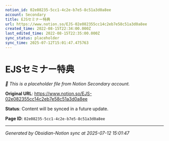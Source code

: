 ```yaml
---
notion_id: 02e08235-5cc1-4c2e-b7e5-8c51a3d0a8ee
account: Secondary
title: EJSセミナー特典
url: https://www.notion.so/EJS-02e082355cc14c2eb7e58c51a3d0a8ee
created_time: 2022-08-15T22:34:00.000Z
last_edited_time: 2022-08-15T22:35:00.000Z
sync_status: placeholder
sync_time: 2025-07-12T15:01:47.475763
---
```


# EJSセミナー特典

*🔄 This is a placeholder file from Notion Secondary account.*

**Original URL**: https://www.notion.so/EJS-02e082355cc14c2eb7e58c51a3d0a8ee

**Status**: Content will be synced in a future update.

**Page ID**: `02e08235-5cc1-4c2e-b7e5-8c51a3d0a8ee`

---

*Generated by Obsidian-Notion sync at 2025-07-12 15:01:47*
